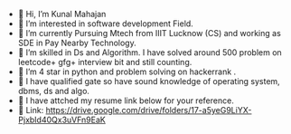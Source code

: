 - 👋 Hi, I’m Kunal Mahajan
- 👀 I’m interested in software development Field.
- 🌱 I’m currently Pursuing Mtech from IIIT Lucknow (CS) and working as SDE in Pay Nearby Technology.
- 💞️ I’m skilled in Ds and Algorithm. I have solved around 500 problem on leetcode+ gfg+ interview bit and still counting.
- 💞️ I’m 4 star in python and problem solving on hackerrank .
- 💞️ I have qualified gate so have sound knowledge of operating system, dbms, ds and algo.
- 👀 I have attched my resume link below for your reference.
- 👀 Link: https://drive.google.com/drive/folders/17-a5yeG9LiYX-PjxbId40Qx3uVFn9EaK
      

<!---
kunal29july/kunal29july is a ✨ special ✨ repository because its `README.md` (this file) appears on your GitHub profile.
You can click the Preview link to take a look at your changes.
--->
